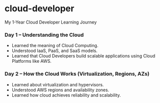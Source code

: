 # cloud-developer
My 1-Year Cloud Developer Learning Journey
### Day 1 – Understanding the Cloud
- Learned the meaning of Cloud Computing.
- Understood IaaS, PaaS, and SaaS models.
- Learned that Cloud Developers build scalable applications using Cloud Platforms like AWS.

### Day 2 – How the Cloud Works (Virtualization, Regions, AZs)
- Learned about virtualization and hypervisors.
- Understood AWS regions and availability zones.
- Learned how cloud achieves reliability and scalability.

